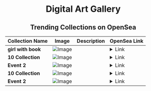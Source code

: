 <div align="center">

# Digital Art Gallery

## Trending Collections on OpenSea

| Collection Name                       | Image                                                                                     | Description                       | OpenSea Link                                                                                          |
|---------------------------------------|-------------------------------------------------------------------------------------------|-----------------------------------|--------------------------------------------------------------------------------------------------------|
| **girl with book** | ![Image](https://i.seadn.io/s/raw/files/1dd30de1dc2b217fcfcf8dd047011a45.jpg?w=500&auto=format?w=200&auto=format) |  | <details><summary>Link</summary>[girl with book](https://opensea.io/collection/girl-with-book-1)</details> |
| **10 Collection** | ![Image](https://i.seadn.io/s/raw/files/3bc6956031bb11bedf7781ce98edce05.jpg?w=500&auto=format?w=200&auto=format) |  | <details><summary>Link</summary>[10 Collection](https://opensea.io/collection/10-collection-39906)</details> |
| **Event 2** | ![Image](https://i.seadn.io/s/raw/files/20ac66a2146d22b8084ced167cd3cd5a.jpg?w=500&auto=format?w=200&auto=format) |  | <details><summary>Link</summary>[Event 2](https://opensea.io/collection/event-2-8925)</details> |
| **10 Collection** | ![Image](https://i.seadn.io/s/raw/files/3bc6956031bb11bedf7781ce98edce05.jpg?w=500&auto=format?w=200&auto=format) |  | <details><summary>Link</summary>[10 Collection](https://opensea.io/collection/10-collection-39905)</details> |
| **Event 2** | ![Image](https://i.seadn.io/s/raw/files/20ac66a2146d22b8084ced167cd3cd5a.jpg?w=500&auto=format?w=200&auto=format) |  | <details><summary>Link</summary>[Event 2](https://opensea.io/collection/event-2-8924)</details> |

</div>